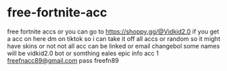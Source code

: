 # free-fortnite-acc
free fortnite accs or you can go to https://shoppy.gg/@Vidkid2.0
if you get a acc on here dm on tiktok so i can take it off all accs or random so it might have skins or not not all acc can be linked or email changebol some names will be vidkid2.0 bot or somthing eales epic info 
acc 1 freefnacc89@gmail.com pass freefn89
